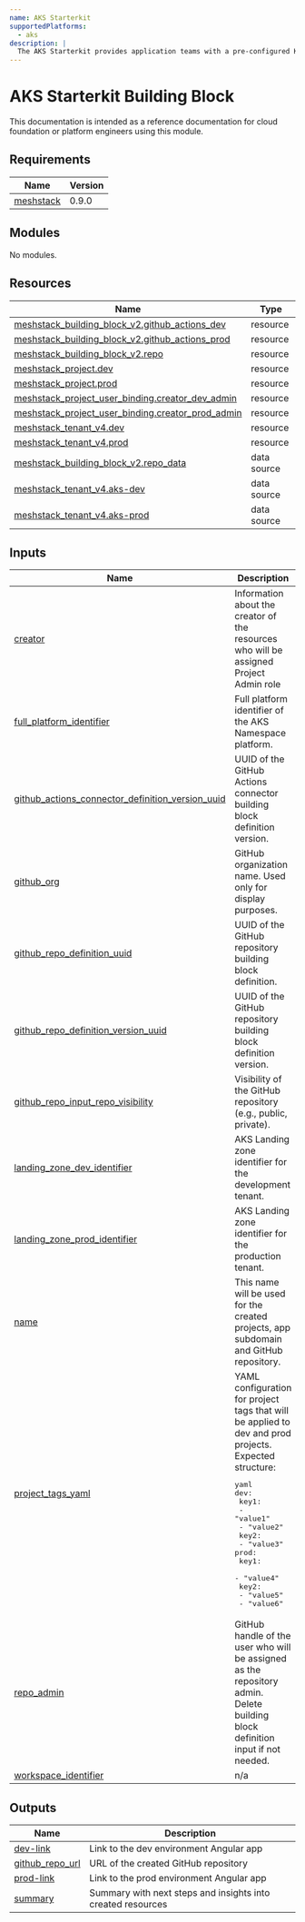 ```yaml
---
name: AKS Starterkit
supportedPlatforms:
  - aks
description: |
  The AKS Starterkit provides application teams with a pre-configured Kubernetes environment. It includes two Kubernetes namespaces (dev&prod), a Git repository, a CI/CD pipeline using GitHub Actions, and a secure container registry integration.
---
```


# AKS Starterkit Building Block

This documentation is intended as a reference documentation for cloud foundation or platform engineers using this module.

<!-- BEGIN_TF_DOCS -->
## Requirements

| Name | Version |
|------|---------|
| <a name="requirement_meshstack"></a> [meshstack](#requirement\_meshstack) | 0.9.0 |

## Modules

No modules.

## Resources

| Name | Type |
|------|------|
| [meshstack_building_block_v2.github_actions_dev](https://registry.terraform.io/providers/meshcloud/meshstack/0.9.0/docs/resources/building_block_v2) | resource |
| [meshstack_building_block_v2.github_actions_prod](https://registry.terraform.io/providers/meshcloud/meshstack/0.9.0/docs/resources/building_block_v2) | resource |
| [meshstack_building_block_v2.repo](https://registry.terraform.io/providers/meshcloud/meshstack/0.9.0/docs/resources/building_block_v2) | resource |
| [meshstack_project.dev](https://registry.terraform.io/providers/meshcloud/meshstack/0.9.0/docs/resources/project) | resource |
| [meshstack_project.prod](https://registry.terraform.io/providers/meshcloud/meshstack/0.9.0/docs/resources/project) | resource |
| [meshstack_project_user_binding.creator_dev_admin](https://registry.terraform.io/providers/meshcloud/meshstack/0.9.0/docs/resources/project_user_binding) | resource |
| [meshstack_project_user_binding.creator_prod_admin](https://registry.terraform.io/providers/meshcloud/meshstack/0.9.0/docs/resources/project_user_binding) | resource |
| [meshstack_tenant_v4.dev](https://registry.terraform.io/providers/meshcloud/meshstack/0.9.0/docs/resources/tenant_v4) | resource |
| [meshstack_tenant_v4.prod](https://registry.terraform.io/providers/meshcloud/meshstack/0.9.0/docs/resources/tenant_v4) | resource |
| [meshstack_building_block_v2.repo_data](https://registry.terraform.io/providers/meshcloud/meshstack/0.9.0/docs/data-sources/building_block_v2) | data source |
| [meshstack_tenant_v4.aks-dev](https://registry.terraform.io/providers/meshcloud/meshstack/0.9.0/docs/data-sources/tenant_v4) | data source |
| [meshstack_tenant_v4.aks-prod](https://registry.terraform.io/providers/meshcloud/meshstack/0.9.0/docs/data-sources/tenant_v4) | data source |

## Inputs

| Name | Description | Type | Default | Required |
|------|-------------|------|---------|:--------:|
| <a name="input_creator"></a> [creator](#input\_creator) | Information about the creator of the resources who will be assigned Project Admin role | <pre>object({<br>    type        = string<br>    identifier  = string<br>    displayName = string<br>    username    = optional(string)<br>    email       = optional(string)<br>    euid        = optional(string)<br>  })</pre> | n/a | yes |
| <a name="input_full_platform_identifier"></a> [full\_platform\_identifier](#input\_full\_platform\_identifier) | Full platform identifier of the AKS Namespace platform. | `string` | n/a | yes |
| <a name="input_github_actions_connector_definition_version_uuid"></a> [github\_actions\_connector\_definition\_version\_uuid](#input\_github\_actions\_connector\_definition\_version\_uuid) | UUID of the GitHub Actions connector building block definition version. | `string` | n/a | yes |
| <a name="input_github_org"></a> [github\_org](#input\_github\_org) | GitHub organization name. Used only for display purposes. | `string` | n/a | yes |
| <a name="input_github_repo_definition_uuid"></a> [github\_repo\_definition\_uuid](#input\_github\_repo\_definition\_uuid) | UUID of the GitHub repository building block definition. | `string` | n/a | yes |
| <a name="input_github_repo_definition_version_uuid"></a> [github\_repo\_definition\_version\_uuid](#input\_github\_repo\_definition\_version\_uuid) | UUID of the GitHub repository building block definition version. | `string` | n/a | yes |
| <a name="input_github_repo_input_repo_visibility"></a> [github\_repo\_input\_repo\_visibility](#input\_github\_repo\_input\_repo\_visibility) | Visibility of the GitHub repository (e.g., public, private). | `string` | `"private"` | no |
| <a name="input_landing_zone_dev_identifier"></a> [landing\_zone\_dev\_identifier](#input\_landing\_zone\_dev\_identifier) | AKS Landing zone identifier for the development tenant. | `string` | n/a | yes |
| <a name="input_landing_zone_prod_identifier"></a> [landing\_zone\_prod\_identifier](#input\_landing\_zone\_prod\_identifier) | AKS Landing zone identifier for the production tenant. | `string` | n/a | yes |
| <a name="input_name"></a> [name](#input\_name) | This name will be used for the created projects, app subdomain and GitHub repository. | `string` | n/a | yes |
| <a name="input_project_tags_yaml"></a> [project\_tags\_yaml](#input\_project\_tags\_yaml) | YAML configuration for project tags that will be applied to dev and prod projects. Expected structure:<pre>yaml<br>dev:<br>  key1:<br>    - "value1"<br>    - "value2"<br>  key2:<br>    - "value3"<br>prod:<br>  key1:<br>    - "value4"<br>  key2:<br>    - "value5"<br>    - "value6"</pre> | `string` | `"dev: {}\nprod: {}\n"` | no |
| <a name="input_repo_admin"></a> [repo\_admin](#input\_repo\_admin) | GitHub handle of the user who will be assigned as the repository admin. Delete building block definition input if not needed. | `string` | `null` | no |
| <a name="input_workspace_identifier"></a> [workspace\_identifier](#input\_workspace\_identifier) | n/a | `string` | n/a | yes |

## Outputs

| Name | Description |
|------|-------------|
| <a name="output_dev-link"></a> [dev-link](#output\_dev-link) | Link to the dev environment Angular app |
| <a name="output_github_repo_url"></a> [github\_repo\_url](#output\_github\_repo\_url) | URL of the created GitHub repository |
| <a name="output_prod-link"></a> [prod-link](#output\_prod-link) | Link to the prod environment Angular app |
| <a name="output_summary"></a> [summary](#output\_summary) | Summary with next steps and insights into created resources |
<!-- END_TF_DOCS -->
